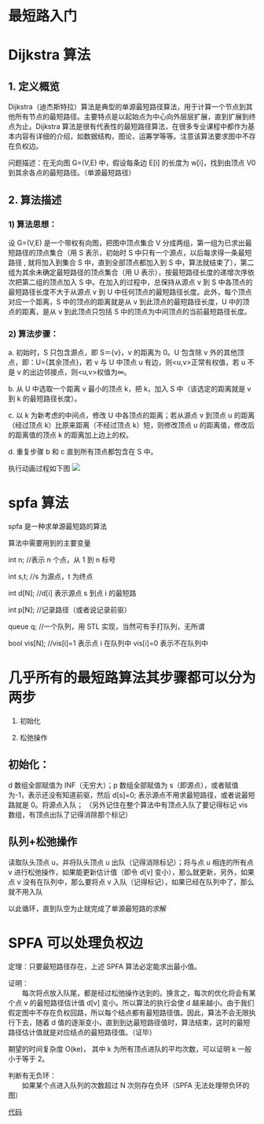 # 最短路入门


# Dijkstra 算法

## 1. 定义概览

Dijkstra（迪杰斯特拉）算法是典型的单源最短路径算法，用于计算一个节点到其他所有节点的最短路径。主要特点是以起始点为中心向外层层扩展，直到扩展到终点为止。Dijkstra 算法是很有代表性的最短路径算法，在很多专业课程中都作为基本内容有详细的介绍，如数据结构，图论，运筹学等等。注意该算法要求图中不存在负权边。

问题描述：在无向图 G=(V,E) 中，假设每条边 E[i] 的长度为 w[i]，找到由顶点 V0 到其余各点的最短路径。（单源最短路径）

 
## 2. 算法描述

### 1) 算法思想：
设 G=(V,E) 是一个带权有向图，把图中顶点集合 V 分成两组，第一组为已求出最短路径的顶点集合（用 S 表示，初始时 S 中只有一个源点，以后每求得一条最短路径 , 就将加入到集合 S 中，直到全部顶点都加入到 S 中，算法就结束了），第二组为其余未确定最短路径的顶点集合（用 U 表示），按最短路径长度的递增次序依次把第二组的顶点加入 S 中。在加入的过程中，总保持从源点 v 到 S 中各顶点的最短路径长度不大于从源点 v 到 U 中任何顶点的最短路径长度。此外，每个顶点对应一个距离，S 中的顶点的距离就是从 v 到此顶点的最短路径长度，U 中的顶点的距离，是从 v 到此顶点只包括 S 中的顶点为中间顶点的当前最短路径长度。

### 2) 算法步骤：

a. 初始时，S 只包含源点，即 S＝{v}，v 的距离为 0。U 包含除 v 外的其他顶点，即：U={其余顶点}，若 v 与 U 中顶点 u 有边，则<u,v>正常有权值，若 u 不是 v 的出边邻接点，则<u,v>权值为∞。

b. 从 U 中选取一个距离 v 最小的顶点 k，把 k，加入 S 中（该选定的距离就是 v 到 k 的最短路径长度）。

c. 以 k 为新考虑的中间点，修改 U 中各顶点的距离；若从源点 v 到顶点 u 的距离（经过顶点 k）比原来距离（不经过顶点 k）短，则修改顶点 u 的距离值，修改后的距离值的顶点 k 的距离加上边上的权。

d. 重复步骤 b 和 c 直到所有顶点都包含在 S 中。

执行动画过程如下图
![](https://i.loli.net/2018/08/22/5b7d134a26755.gif)

# spfa 算法

spfa 是一种求单源最短路的算法

算法中需要用到的主要变量

int n;  //表示 n 个点，从 1 到 n 标号

int s,t;  //s 为源点，t 为终点

int d[N];  //d[i] 表示源点 s 到点 i 的最短路

int p[N];  //记录路径（或者说记录前驱）

queue <int> q;  //一个队列，用 STL 实现，当然可有手打队列，无所谓

bool vis[N];   //vis[i]=1 表示点 i 在队列中 vis[i]=0 表示不在队列中

 

# 几乎所有的最短路算法其步骤都可以分为两步

1. 初始化

2. 松弛操作

 

## 初始化：
d 数组全部赋值为 INF（无穷大）；p 数组全部赋值为 s（即源点），或者赋值为-1，表示还没有知道前驱，然后 d[s]=0;  表示源点不用求最短路径，或者说最短路就是 0。将源点入队；
（另外记住在整个算法中有顶点入队了要记得标记 vis 数组，有顶点出队了记得消除那个标记）

## 队列+松弛操作

读取队头顶点 u，并将队头顶点 u 出队（记得消除标记）；将与点 u 相连的所有点 v 进行松弛操作，如果能更新估计值（即令 d[v] 变小），那么就更新，另外，如果点 v 没有在队列中，那么要将点 v 入队（记得标记），如果已经在队列中了，那么就不用入队

以此循环，直到队空为止就完成了单源最短路的求解

 

# SPFA 可以处理负权边

定理：只要最短路径存在，上述 SPFA 算法必定能求出最小值。

证明：  
　　每次将点放入队尾，都是经过松弛操作达到的。换言之，每次的优化将会有某个点 v 的最短路径估计值 d[v] 变小。所以算法的执行会使 d 越来越小。由于我们假定图中不存在负权回路，所以每个结点都有最短路径值。因此，算法不会无限执行下去，随着 d 值的逐渐变小，直到到达最短路径值时，算法结束，这时的最短路径估计值就是对应结点的最短路径值。（证毕）

期望的时间复杂度 O(ke)， 其中 k 为所有顶点进队的平均次数，可以证明 k 一般小于等于 2。

判断有无负环：  
　　如果某个点进入队列的次数超过 N 次则存在负环（SPFA 无法处理带负环的图）

[代码](https://www.cnblogs.com/cyd308/p/4470762.html)
